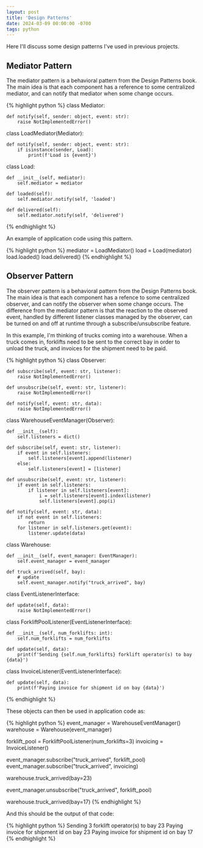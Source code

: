 ```yaml
---
layout: post
title: 'Design Patterns'
date: 2024-03-09 00:00:00 -0700
tags: python
---
```


Here I'll discuss some design patterns I've used in previous projects.


## Mediator Pattern

The mediator pattern is a behavioral pattern from the Design Patterns book. The
main idea is that each component has a reference to some centralized mediator,
and can notify that mediator when some change occurs.

{% highlight python %}
class Mediator:

    def notify(self, sender: object, event: str):
        raise NotImplementedError()

class LoadMediator(Mediator):

    def notify(self, sender: object, event: str):
        if isinstance(sender, Load):
            print(f'Load is {event}')

class Load:

    def __init__(self, mediator):
        self.mediator = mediator

    def loaded(self):
        self.mediator.notify(self, 'loaded')

    def delivered(self):
        self.mediator.notify(self, 'delivered')

{% endhighlight %}

An example of application code using this pattern.

{% highlight python %}
mediator = LoadMediator()
load = Load(mediator)
load.loaded()
load.delivered()
{% endhighlight %}


## Observer Pattern

The observer pattern is a behavioral pattern from the Design Patterns book. The
main idea is that each component has a refence to some centralized observer,
and can notify the observer when some change occurs. The difference from the
mediator pattern is that the reaction to the observed event, handled by
different listener classes managed by the observer, can be turned on and off at
runtime through a subscribe/unsubscribe feature.

In this example, I'm thinking of trucks coming into a warehouse. When a truck
comes in, forklifts need to be sent to the correct bay in order to unload the
truck, and invoices for the shipment need to be paid.

{% highlight python %}
class Observer:

    def subscribe(self, event: str, listener):
        raise NotImplementedError()

    def unsubscribe(self, event: str, listener):
        raise NotImplementedError()

    def notify(self, event: str, data):
        raise NotImplementedError()

class WarehouseEventManager(Observer):

    def __init__(self):
        self.listeners = dict()

    def subscribe(self, event: str, listener):
        if event in self.listeners:
            self.listeners[event].append(listener)
        else:
            self.listeners[event] = [listener]

    def unsubscribe(self, event: str, listener):
        if event in self.listeners:
            if listener in self.listeners[event]:
                i = self.listeners[event].index(listener)
                self.listeners[event].pop(i)

    def notify(self, event: str, data):
        if not event in self.listeners:
            return
        for listener in self.listeners.get(event):
            listener.update(data)

class Warehouse:

    def __init__(self, event_manager: EventManager):
        self.event_manager = event_manager

    def truck_arrived(self, bay):
        # update
        self.event_manager.notify("truck_arrived", bay)

class EventListenerInterface:

    def update(self, data):
        raise NotImplementedError()

class ForkliftPoolListener(EventListenerInterface):

    def __init__(self, num_forklifts: int):
        self.num_forklifts = num_forklifts

    def update(self, data):
        print(f'Sending {self.num_forklifts} forklift operator(s) to bay {data}')

class InvoiceListener(EventListenerInterface):

    def update(self, data):
        print(f'Paying invoice for shipment id on bay {data}')

{% endhighlight %}

These objects can then be used in application code as:

{% highlight python %}
event_manager = WarehouseEventManager()
warehouse = Warehouse(event_manager)

forklift_pool = ForkliftPoolListener(num_forklifts=3)
invoicing = InvoiceListener()

event_manager.subscribe("truck_arrived", forklift_pool)
event_manager.subscribe("truck_arrived", invoicing)

warehouse.truck_arrived(bay=23)

event_manager.unsubscribe("truck_arrived", forklift_pool)

warehouse.truck_arrived(bay=17)
{% endhighlight %}

And this should be the output of that code:

{% highlight python %}
Sending 3 forklift operator(s) to bay 23
Paying invoice for shipment id on bay 23
Paying invoice for shipment id on bay 17
{% endhighlight %}
